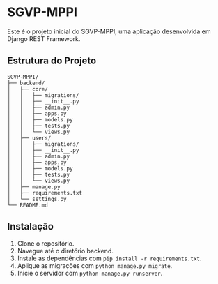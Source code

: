 # SGVP-MPPI

Este é o projeto inicial do SGVP-MPPI, uma aplicação desenvolvida em Django REST Framework.

## Estrutura do Projeto

```
SGVP-MPPI/
├── backend/
│   ├── core/
│   │   ├── migrations/
│   │   ├── __init__.py
│   │   ├── admin.py
│   │   ├── apps.py
│   │   ├── models.py
│   │   ├── tests.py
│   │   └── views.py
│   ├── users/
│   │   ├── migrations/
│   │   ├── __init__.py
│   │   ├── admin.py
│   │   ├── apps.py
│   │   ├── models.py
│   │   ├── tests.py
│   │   └── views.py
│   ├── manage.py
│   ├── requirements.txt
│   └── settings.py
└── README.md
```

## Instalação

1. Clone o repositório.
2. Navegue até o diretório backend.
3. Instale as dependências com `pip install -r requirements.txt`.
4. Aplique as migrações com `python manage.py migrate`.
5. Inicie o servidor com `python manage.py runserver`. 
